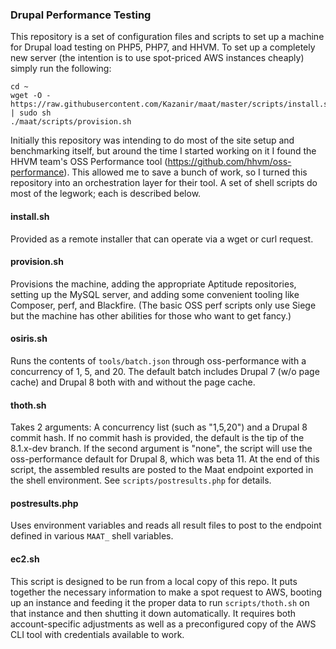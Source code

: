 ### Drupal Performance Testing

This repository is a set of configuration files and scripts to set up a machine for Drupal load testing on PHP5, PHP7, and HHVM. To set up a completely new server (the intention is to use spot-priced AWS instances cheaply) simply run the following:

```
cd ~
wget -O - https://raw.githubusercontent.com/Kazanir/maat/master/scripts/install.sh | sudo sh
./maat/scripts/provision.sh
```

Initially this repository was intending to do most of the site setup and benchmarking itself, but around the time I started working on it I found the HHVM team's OSS Performance tool (https://github.com/hhvm/oss-performance). This allowed me to save a bunch of work, so I turned this repository into an orchestration layer for their tool. A set of shell scripts do most of the legwork; each is described below.

#### install.sh

Provided as a remote installer that can operate via a wget or curl request.

#### provision.sh

Provisions the machine, adding the appropriate Aptitude repositories, setting up the MySQL server, and adding some convenient tooling like Composer, perf, and Blackfire. (The basic OSS perf scripts only use Siege but the machine has other abilities for those who want to get fancy.)

#### osiris.sh

Runs the contents of `tools/batch.json` through oss-performance with a concurrency of 1, 5, and 20. The default batch includes Drupal 7 (w/o page cache) and Drupal 8 both with and without the page cache.

#### thoth.sh 

Takes 2 arguments: A concurrency list (such as "1,5,20") and a Drupal 8 commit hash. If no commit hash is provided, the default is the tip of the 8.1.x-dev branch. If the second argument is "none", the script will use the oss-performance default for Drupal 8, which was beta 11. At the end of this script, the assembled results are posted to the Maat endpoint exported in the shell environment. See `scripts/postresults.php` for details.

#### postresults.php

Uses environment variables and reads all result files to post to the endpoint defined in various `MAAT_` shell variables. 

#### ec2.sh

This script is designed to be run from a local copy of this repo. It puts together the necessary information to make a spot request to AWS, booting up an instance and feeding it the proper data to run `scripts/thoth.sh` on that instance and then shutting it down automatically. It requires both account-specific adjustments as well as a preconfigured copy of the AWS CLI tool with credentials available to work.
